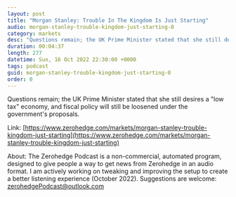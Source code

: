 ```yaml
---
layout: post
title: "Morgan Stanley: Trouble In The Kingdom Is Just Starting"
audio: morgan-stanley-trouble-kingdom-just-starting-0
category: markets
desc: "Questions remain; the UK Prime Minister stated that she still desires a &quot;low tax&quot; economy, and fiscal policy will still be loosened under the government's proposals."
duration: 00:04:37
length: 277
datetime: Sun, 16 Oct 2022 22:30:00 +0000
tags: podcast
guid: morgan-stanley-trouble-kingdom-just-starting-0
order: 0
---
```

Questions remain; the UK Prime Minister stated that she still desires a &quot;low tax&quot; economy, and fiscal policy will still be loosened under the government's proposals.

Link: [https://www.zerohedge.com/markets/morgan-stanley-trouble-kingdom-just-starting](https://www.zerohedge.com/markets/morgan-stanley-trouble-kingdom-just-starting)

About: The Zerohedge Podcast is a non-commercial, automated program, designed to give people a way to get news from Zerohedge in an audio format.  I am actively working on tweaking and improving the setup to create a better listening experience (October 2022).  Suggestions are welcome: [zerohedgePodcast@outlook.com](mailto:zerohedgePodcast@outlook.com)